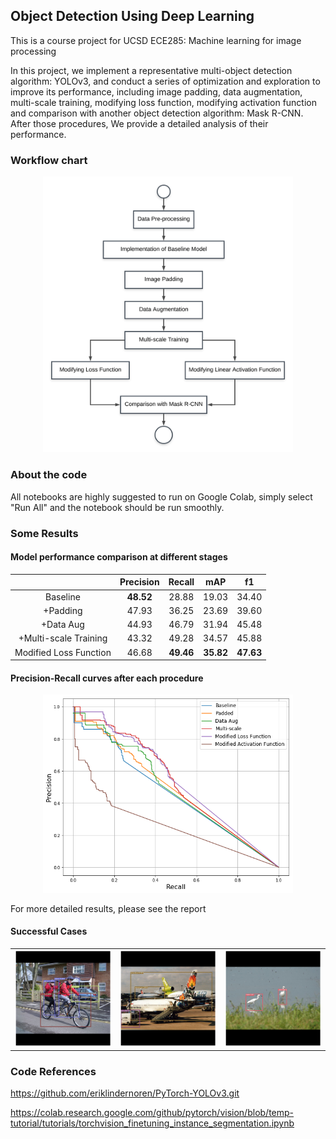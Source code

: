 ## Object Detection Using Deep Learning

This is a course project for UCSD ECE285: Machine learning for image processing

In this project, we implement a representative multi-object detection algorithm: YOLOv3, and conduct a series of optimization and exploration to improve its performance, including image padding, data augmentation, multi-scale training, modifying loss function, modifying activation function and comparison with another object detection algorithm: Mask R-CNN. After those procedures, We provide a detailed analysis of their performance.

### Workflow chart
<p align="center"><img src= "assets\WhatWeDid.png" width = '400px' >

### About the code

All notebooks are highly suggested to run on Google Colab, simply select "Run All" and the notebook should be run  smoothly.



### Some Results

#### Model performance comparison at different stages

|                        | Precision |  Recall   |    mAP    |    f1     |
| :--------------------: | :-------: | :-------: | :-------: | :-------: |
|        Baseline        | **48.52** |   28.88   |   19.03   |   34.40   |
|        +Padding        |   47.93   |   36.25   |   23.69   |   39.60   |
|       +Data Aug        |   44.93   |   46.79   |   31.94   |   45.48   |
| +Multi-scale Training  |   43.32   |   49.28   |   34.57   |   45.88   |
| Modified Loss Function |   46.68   | **49.46** | **35.82** | **47.63** |

#### Precision-Recall curves after each procedure

<p align="center"><img src = "assets\pre-recall.png" width = "400px">

For more detailed results, please see the report



#### Successful Cases

|                                                              |                                                              |                                                              |
| ------------------------------------------------------------ | ------------------------------------------------------------ | ------------------------------------------------------------ |
| <img src = "assets\s2.png" width = '400px'> | <img src = "assets\s3.png" width = '400px'> | <img src = "assets\s4.png" width = '400px'> |



### Code References

https://github.com/eriklindernoren/PyTorch-YOLOv3.git

<https://colab.research.google.com/github/pytorch/vision/blob/temp-tutorial/tutorials/torchvision_finetuning_instance_segmentation.ipynb>
